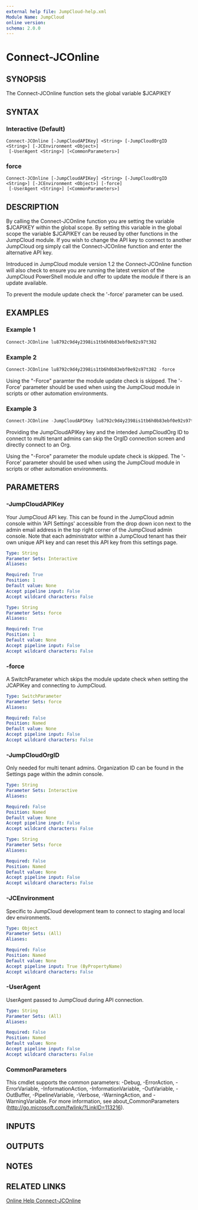 ```yaml
---
external help file: JumpCloud-help.xml
Module Name: JumpCloud
online version:
schema: 2.0.0
---
```


# Connect-JCOnline

## SYNOPSIS

The Connect-JCOnline function sets the global variable $JCAPIKEY

## SYNTAX

### Interactive (Default)
```
Connect-JCOnline [-JumpCloudAPIKey] <String> [-JumpCloudOrgID <String>] [-JCEnvironment <Object>]
 [-UserAgent <String>] [<CommonParameters>]
```

### force
```
Connect-JCOnline [-JumpCloudAPIKey] <String> [-JumpCloudOrgID <String>] [-JCEnvironment <Object>] [-force]
 [-UserAgent <String>] [<CommonParameters>]
```

## DESCRIPTION

By calling the Connect-JCOnline function you are setting the variable $JCAPIKEY within the global scope. By setting this variable in the global scope the variable $JCAPIKEY can be reused by other functions in the JumpCloud module. If you wish to change the API key to connect to another JumpCloud org simply call the Connect-JCOnline function and enter the alternative API key.

Introduced in JumpCloud module version 1.2 the Connect-JCOnline function will also check to ensure you are running the latest version of the JumpCloud PowerShell module and offer to update the module if there is an update available.

To prevent the module update check the '-force' parameter can be used.

## EXAMPLES

### Example 1

```PowerShell
Connect-JCOnline lu8792c9d4y2398is1tb6h0b83ebf0e92s97t382
```

### Example 2

```PowerShell
Connect-JCOnline lu8792c9d4y2398is1tb6h0b83ebf0e92s97t382 -force
```

Using the "-Force" paramter the module update check is skipped. The '-Force' parameter should be used when using the JumpCloud module in scripts or other automation environments. 

### Example 3

```PowerShell
Connect-JCOnline -JumpCloudAPIKey lu8792c9d4y2398is1tb6h0b83ebf0e92s97t382 -JumpCloudOrgID 5b5o13o06tsand0c29a0t3s6 -force
```

Providing the JumpCloudAPIKey key and the intended JumpCloudOrg ID to connect to multi tenant admins can skip the OrgID connection screen and directly connect to an Org.

Using the "-Force" parameter the module update check is skipped. The '-Force' parameter should be used when using the JumpCloud module in scripts or other automation environments. 

## PARAMETERS

### -JumpCloudAPIKey

Your JumpCloud API key.
This can be found in the JumpCloud admin console within 'API Settings' accessible from the drop down icon next to the admin email address in the top right corner of the JumpCloud admin console.
Note that each administrator within a JumpCloud tenant has their own unique API key and can reset this API key from this settings page.

```yaml
Type: String
Parameter Sets: Interactive
Aliases:

Required: True
Position: 1
Default value: None
Accept pipeline input: False
Accept wildcard characters: False
```

```yaml
Type: String
Parameter Sets: force
Aliases:

Required: True
Position: 1
Default value: None
Accept pipeline input: False
Accept wildcard characters: False
```

### -force
A SwitchParameter which skips the module update check when setting the JCAPIKey and connecting to JumpCloud.

```yaml
Type: SwitchParameter
Parameter Sets: force
Aliases:

Required: False
Position: Named
Default value: None
Accept pipeline input: False
Accept wildcard characters: False
```

### -JumpCloudOrgID
Only needed for multi tenant admins. Organization ID can be found in the Settings page within the admin console.

```yaml
Type: String
Parameter Sets: Interactive
Aliases:

Required: False
Position: Named
Default value: None
Accept pipeline input: False
Accept wildcard characters: False
```

```yaml
Type: String
Parameter Sets: force
Aliases:

Required: False
Position: Named
Default value: None
Accept pipeline input: False
Accept wildcard characters: False
```

### -JCEnvironment

Specific to JumpCloud development team to connect to staging and local dev environments.


```yaml
Type: Object
Parameter Sets: (All)
Aliases:

Required: False
Position: Named
Default value: None
Accept pipeline input: True (ByPropertyName)
Accept wildcard characters: False
```

### -UserAgent

UserAgent passed to JumpCloud during API connection.


```yaml
Type: String
Parameter Sets: (All)
Aliases:

Required: False
Position: Named
Default value: None
Accept pipeline input: False
Accept wildcard characters: False
```

### CommonParameters
This cmdlet supports the common parameters: -Debug, -ErrorAction, -ErrorVariable, -InformationAction, -InformationVariable, -OutVariable, -OutBuffer, -PipelineVariable, -Verbose, -WarningAction, and -WarningVariable. For more information, see about_CommonParameters (http://go.microsoft.com/fwlink/?LinkID=113216).

## INPUTS

## OUTPUTS

## NOTES

## RELATED LINKS

[Online Help Connect-JCOnline](https://github.com/TheJumpCloud/support/wiki/Connect-JCOnline)